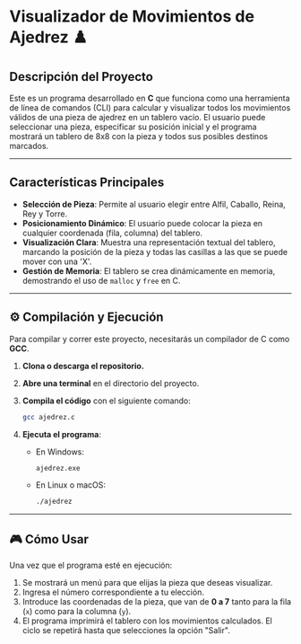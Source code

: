 # Visualizador de Movimientos de Ajedrez ♟️

## Descripción del Proyecto

Este es un programa desarrollado en **C** que funciona como una herramienta de línea de comandos (CLI) para calcular y visualizar todos los movimientos válidos de una pieza de ajedrez en un tablero vacío. El usuario puede seleccionar una pieza, especificar su posición inicial y el programa mostrará un tablero de 8x8 con la pieza y todos sus posibles destinos marcados.

-----

## Características Principales

  * **Selección de Pieza**: Permite al usuario elegir entre Alfil, Caballo, Reina, Rey y Torre.
  * **Posicionamiento Dinámico**: El usuario puede colocar la pieza en cualquier coordenada (fila, columna) del tablero.
  * **Visualización Clara**: Muestra una representación textual del tablero, marcando la posición de la pieza y todas las casillas a las que se puede mover con una 'X'.
  * **Gestión de Memoria**: El tablero se crea dinámicamente en memoria, demostrando el uso de `malloc` y `free` en C.

-----

## ⚙️ Compilación y Ejecución

Para compilar y correr este proyecto, necesitarás un compilador de C como **GCC**.

1.  **Clona o descarga el repositorio.**

2.  **Abre una terminal** en el directorio del proyecto.

3.  **Compila el código** con el siguiente comando:

    ```bash
    gcc ajedrez.c 
    ```

4.  **Ejecuta el programa**:

      * En Windows:
        ```bash
        ajedrez.exe
        ```
      * En Linux o macOS:
        ```bash
        ./ajedrez
        ```

-----

## 🎮 Cómo Usar

Una vez que el programa esté en ejecución:

1.  Se mostrará un menú para que elijas la pieza que deseas visualizar.
2.  Ingresa el número correspondiente a tu elección.
3.  Introduce las coordenadas de la pieza, que van de **0 a 7** tanto para la fila (`x`) como para la columna (`y`).
4.  El programa imprimirá el tablero con los movimientos calculados. El ciclo se repetirá hasta que selecciones la opción "Salir".
